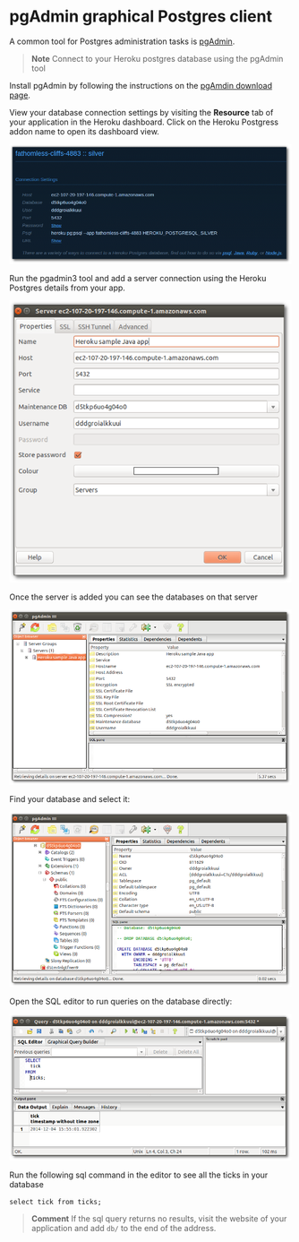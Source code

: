 # pgAdmin graphical Postgres client

  A common tool for Postgres administration tasks is [pgAdmin](http://www.pgadmin.org/).
  
> **Note** Connect to your Heroku postgres database using the pgAdmin tool 

  Install pgAdmin by following the instructions on the [pgAmdin download page](http://www.pgadmin.org/download/). 
  
  View your database connection settings by visiting the **Resource** tab of your application in the Heroku dashboard.  Click on the Heroku Postgress addon name to open its dashboard view.
  
![Heroku Postgres dashboard - connection settings](../images/heroku-postgres-dashboard-connection-settings.png)
  
  Run the pgadmin3 tool and add a server connection using the Heroku Postgres details from your app.
  
![pgAdmin connection properties](../images/heroku-postgres-pgadmin3-connection-properties-java-app.png)

  Once the server is added you can see the databases on that server

![pgAdmin connection](../images/heroku-postgres-pgadmin3-connection-java-app.png)

  Find your database and select it:
  
![pgAdmin database properties](../images/heroku-postgres-pgadmin-database-properties.png)

  Open the SQL editor to run queries on the database directly:
  
![pgAdmin sql editor](../images/heroku-postgres-pgadmin-database-sql-editor.png)

  Run the following sql command in the editor to see all the ticks in your database 
  
    select tick from ticks;

> **Comment** If the sql query returns no results, visit the website of your application and add `db/` to the end of the address.

